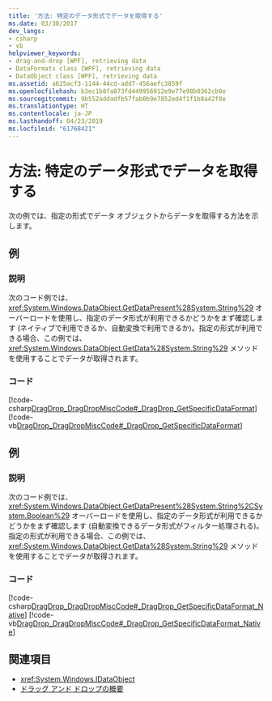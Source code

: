 ```yaml
---
title: '方法: 特定のデータ形式でデータを取得する'
ms.date: 03/30/2017
dev_langs:
- csharp
- vb
helpviewer_keywords:
- drag-and-drop [WPF], retrieving data
- DataFormats class [WPF], retrieving data
- DataObject class [WPF], retrieving data
ms.assetid: a625acf3-1144-44cd-add7-456aefc3859f
ms.openlocfilehash: b3ec1b8fa873fd449956912e9e77e98b0362cb0e
ms.sourcegitcommit: 9b552addadfb57fab0b9e7852ed4f1f1b8a42f8e
ms.translationtype: HT
ms.contentlocale: ja-JP
ms.lasthandoff: 04/23/2019
ms.locfileid: "61768421"
---
```

# <a name="how-to-retrieve-data-in-a-particular-data-format"></a>方法: 特定のデータ形式でデータを取得する
次の例では、指定の形式でデータ オブジェクトからデータを取得する方法を示します。  
  
## <a name="example"></a>例  
  
### <a name="description"></a>説明  
 次のコード例では、<xref:System.Windows.DataObject.GetDataPresent%28System.String%29> オーバーロードを使用し、指定のデータ形式が利用できるかどうかをまず確認します (ネイティブで利用できるか、自動変換で利用できるか)。指定の形式が利用できる場合、この例では、<xref:System.Windows.DataObject.GetData%28System.String%29> メソッドを使用することでデータが取得されます。  
  
### <a name="code"></a>コード  
 [!code-csharp[DragDrop_DragDropMiscCode#_DragDrop_GetSpecificDataFormat](~/samples/snippets/csharp/VS_Snippets_Wpf/DragDrop_DragDropMiscCode/CSharp/Window1.xaml.cs#_dragdrop_getspecificdataformat)]
 [!code-vb[DragDrop_DragDropMiscCode#_DragDrop_GetSpecificDataFormat](~/samples/snippets/visualbasic/VS_Snippets_Wpf/DragDrop_DragDropMiscCode/visualbasic/window1.xaml.vb#_dragdrop_getspecificdataformat)]  
  
## <a name="example"></a>例  
  
### <a name="description"></a>説明  
 次のコード例では、<xref:System.Windows.DataObject.GetDataPresent%28System.String%2CSystem.Boolean%29> オーバーロードを使用し、指定のデータ形式が利用できるかどうかをまず確認します (自動変換できるデータ形式がフィルター処理される)。指定の形式が利用できる場合、この例では、<xref:System.Windows.DataObject.GetData%28System.String%29> メソッドを使用することでデータが取得されます。  
  
### <a name="code"></a>コード  
 [!code-csharp[DragDrop_DragDropMiscCode#_DragDrop_GetSpecificDataFormat_Native](~/samples/snippets/csharp/VS_Snippets_Wpf/DragDrop_DragDropMiscCode/CSharp/Window1.xaml.cs#_dragdrop_getspecificdataformat_native)]
 [!code-vb[DragDrop_DragDropMiscCode#_DragDrop_GetSpecificDataFormat_Native](~/samples/snippets/visualbasic/VS_Snippets_Wpf/DragDrop_DragDropMiscCode/visualbasic/window1.xaml.vb#_dragdrop_getspecificdataformat_native)]  
  
## <a name="see-also"></a>関連項目

- <xref:System.Windows.IDataObject>
- [ドラッグ アンド ドロップの概要](drag-and-drop-overview.md)

